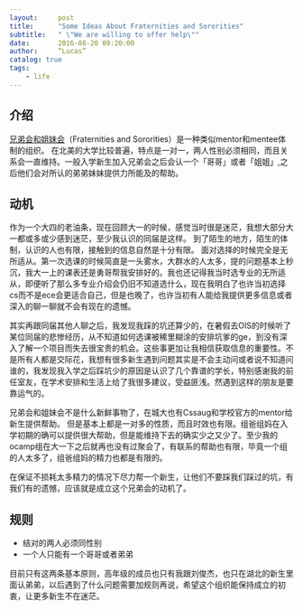 ```yaml
---
layout:     post
title:      "Some Ideas About Fraternities and Sororities"
subtitle:   " \"We are willing to offer help\""
date:       2016-08-20 09:20:00
author:     “Lucas”
catalog: true
tags:
    - life
---
```


## 介绍

[兄弟会和姐妹会](https://www.zhihu.com/question/20451968)（Fraternities and Sororities）是一种类似mentor和mentee体制的组织。 在北美的大学比较普遍，特点是一对一，两人性别必须相同，而且关系会一直维持。一般入学新生加入兄弟会之后会认一个「哥哥」或者「姐姐」,之后他们会对所认的弟弟妹妹提供力所能及的帮助。

## 动机

作为一个大四的老油条，现在回顾大一的时候，感觉当时很是迷茫，我想大部分大一都或多或少感到迷茫，至少我认识的同届是这样。 到了陌生的地方，陌生的体制，认识的人也有限，接触到的信息自然是十分有限。 面对选择的时候完全是无所适从。第一次选课的时候简直是一头雾水，大群水的人太多，提的问题基本上秒沉，我大一上的课表还是勇哥帮我安排好的。我也还记得我当时选专业的无所适从，即便听了那么多专业介绍会仍旧不知道选什么，现在我明白了也许当初选择cs而不是ece会更适合自己，但是也晚了，也许当初有人能给我提供更多信息或者深入的聊一聊就不会有现在的遗憾。

其实再跟同届其他人聊之后，我发现我踩的坑还算少的，在暑假去OIS的时候听了某位同届的悲惨经历，从不知道如何选课被稀里糊涂的安排坑爹的ge，到没有深入了解一个项目而失去很宝贵的机会。这些事更加让我相信获取信息的重要性。不是所有人都是交际花，我想有很多新生遇到问题其实是不会主动问或者说不知道问谁的，我发现我入学之后踩坑少的原因是认识了几个靠谱的学长，特别感谢我的前任室友，在学术安排和生活上给了我很多建议，受益匪浅。然遇到这样的朋友是要靠运气的。

兄弟会和姐妹会不是什么新鲜事物了，在城大也有Cssaug和学校官方的mentor给新生提供帮助。 但是基本上都是一对多的性质，而且时效也有限。组爸组妈在入学初期的确可以提供很大帮助，但是能维持下去的确实少之又少了。至少我的ocamp组在大一下之后就再也没有过聚会了，有联系的帮助也有限，毕竟一个组的人太多了，组爸组妈的精力也都是有限的。 

在保证不损耗太多精力的情况下尽力帮一个新生，让他们不要踩我们踩过的坑，有我们有的遗憾，应该就是成立这个兄弟会的动机了。

## 规则

- 结对的两人必须同性别
- 一个人只能有一个哥哥或者弟弟

目前只有这两条基本原则，高年级的成员也只有我跟刘俊杰，也只在湖北的新生里面认弟弟，以后遇到了什么问题需要加规则再说，希望这个组织能保持成立的初衷，让更多新生不在迷茫。
